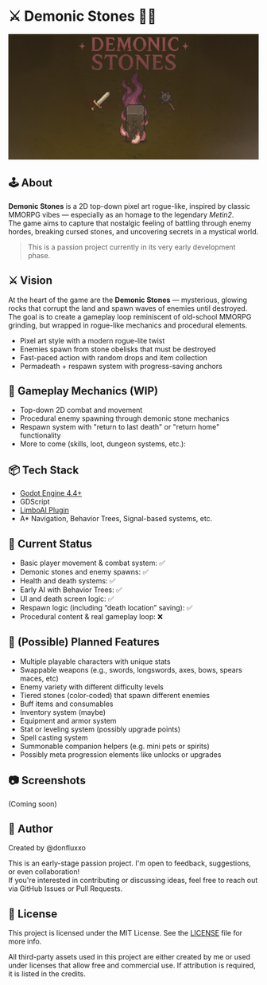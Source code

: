 # ⚔️ Demonic Stones 🧙‍♂️

![Banner](./demonic-stones/banner.png)

## 🕹️ About

**Demonic Stones** is a 2D top-down pixel art rogue-like, inspired by classic MMORPG vibes — especially as an homage to the legendary *Metin2*.  
The game aims to capture that nostalgic feeling of battling through enemy hordes, breaking cursed stones, and uncovering secrets in a mystical world.

> This is a passion project currently in its very early development phase.

## ⚔️ Vision

At the heart of the game are the **Demonic Stones** — mysterious, glowing rocks that corrupt the land and spawn waves of enemies until destroyed.  
The goal is to create a gameplay loop reminiscent of old-school MMORPG grinding, but wrapped in rogue-like mechanics and procedural elements.

- Pixel art style with a modern rogue-lite twist  
- Enemies spawn from stone obelisks that must be destroyed  
- Fast-paced action with random drops and item collection  
- Permadeath + respawn system with progress-saving anchors

## 🔧 Gameplay Mechanics (WIP)

- Top-down 2D combat and movement
- Procedural enemy spawning through demonic stone mechanics
- Respawn system with "return to last death" or "return home" functionality
- More to come (skills, loot, dungeon systems, etc.):

## 📦 Tech Stack

- [Godot Engine 4.4+](https://godotengine.org/)
- GDScript
- [LimboAI Plugin](https://godotengine.org/asset-library/asset/3787)
- A* Navigation, Behavior Trees, Signal-based systems, etc.


## 🚧 Current Status

- Basic player movement & combat system: ✅  
- Demonic stones and enemy spawns: ✅
- Health and death systems: ✅
- Early AI with Behavior Trees: ✅  
- UI and death screen logic: ✅
- Respawn logic (including “death location” saving): ✅
- Procedural content & real gameplay loop: ❌

## 🧭 (Possible) Planned Features

- Multiple playable characters with unique stats
- Swappable weapons (e.g., swords, longswords, axes, bows, spears maces, etc)
- Enemy variety with different difficulty levels
- Tiered stones (color-coded) that spawn different enemies
- Buff items and consumables
- Inventory system (maybe)
- Equipment and armor system
- Stat or leveling system (possibly upgrade points)
- Spell casting system
- Summonable companion helpers (e.g. mini pets or spirits)
- Possibly meta progression elements like unlocks or upgrades

## 📷 Screenshots

(Coming soon)


## 👤 Author

Created by @donfluxxo

This is an early-stage passion project. I'm open to feedback, suggestions, or even collaboration!  
If you're interested in contributing or discussing ideas, feel free to reach out via GitHub Issues or Pull Requests.

## 📜 License

This project is licensed under the MIT License. See the [LICENSE](./LICENSE) file for more info. 

All third-party assets used in this project are either created by me or used under licenses that allow free and commercial use. If attribution is required, it is listed in the credits.


